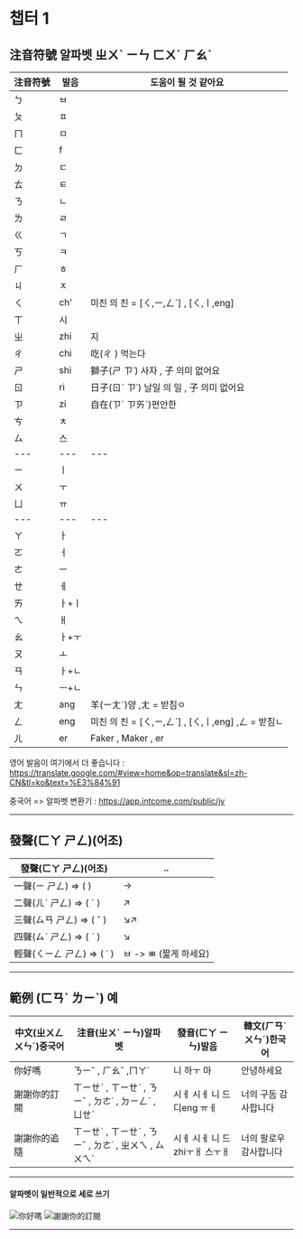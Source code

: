 챕터 1
===========================
## 注音符號   알파벳   ㄓㄨˋ ㄧㄣ ㄈㄨˊ ㄏㄠˋ

|注音符號|발음|도움이 될 것 같아요|
|---|---|---
|ㄅ|ㅂ|
|ㄆ|ㅍ|
|ㄇ|ㅁ|
|ㄈ|f|
|ㄉ|ㄷ|
|ㄊ|ㅌ|
|ㄋ|ㄴ|
|ㄌ|ㄹ|
|ㄍ|ㄱ|
|ㄎ|ㅋ|
|ㄏ|ㅎ|
|ㄐ|ㅈ|
|ㄑ|ch'|미친 의 친 = [ㄑ,ㄧ,ㄥˋ] , [ㄑ,ㅣ,eng]|
|ㄒ|시|
|ㄓ|zhi|지|
|ㄔ|chi|吃(ㄔ ) 먹는다|
|ㄕ|shi|獅子(ㄕ ㄗ˙) 사자 , 子 의미 없어요|
|ㄖ|ri|日子(ㄖˋ ㄗ˙) 날일 의 일 , 子 의미 없어요|
|ㄗ|zi|自在(ㄗˋ ㄗㄞˋ)편안한|
|ㄘ|ㅊ|
|ㄙ|스|
|---|---|---|
|ㄧ|ㅣ|
|ㄨ|ㅜ|
|ㄩ|ㅠ|
|---|---|---|
|ㄚ|ㅏ|
|ㄛ|ㅓ|
|ㄜ|ㅡ|
|ㄝ|ㅔ|
|ㄞ|ㅏ+ㅣ|
|ㄟ|ㅐ|
|ㄠ|ㅏ+ㅜ|
|ㄡ|ㅗ|
|ㄢ|ㅏ+ㄴ|
|ㄣ|ㅡ+ㄴ|
|ㄤ|ang|羊(ㄧㄤˊ)양 ,ㄤ = 받침ㅇ|
|ㄥ|eng|미친 의 친 = [ㄑ,ㄧ,ㄥˋ] , [ㄑ,ㅣ,eng] ,ㄥ = 받침ㄴ|
|ㄦ|er|Faker , Maker , er|

영어 발음이 여기에서 더 좋습니다 : https://translate.google.com/#view=home&op=translate&sl=zh-CN&tl=ko&text=%E3%84%91

중국어 => 알파벳 변환기 : https://app.intcome.com/public/jy

****

## 發聲(ㄈㄚ ㄕㄥ)(어조)

|發聲(ㄈㄚ ㄕㄥ)(어조)|..|
|---|---
|一聲(ㄧ ㄕㄥ) => (   )|→|
|二聲(ㄦˋ ㄕㄥ) => ( ˊ )|↗|
|三聲(ㄙㄢ ㄕㄥ) => ( ˇ )|↘↗|
|四聲(ㄙˋ ㄕㄥ) => ( ˋ )|↘|
|輕聲(ㄑㄧㄥ ㄕㄥ) => ( ˙ )|ㅂ -> ㅃ (짧게 하세요)|

****

## 範例 (ㄈㄢˋ ㄌㄧˋ) 예

|中文(ㄓㄨㄥ ㄨㄣˊ)중국어|注音(ㄓㄨˋ ㄧㄣ)알파벳|發音(ㄈㄚ ㄧㄣ)발음|韓文(ㄏㄢˊ ㄨㄣˊ)한국어|
|---|---|---|--- 
|你好嗎|ㄋㄧˇ , ㄏㄠˇ ,ㄇㄚ˙|니 하ㅜ 마 |안녕하세요|
|謝謝你的訂閱|ㄒㄧㄝˋ , ㄒㄧㄝˋ , ㄋㄧˇ , ㄉㄜ˙ , ㄉㄧㄥˋ , ㄩㄝˋ|시ㅔ 시ㅔ 니 드 디eng ㅠㅔ|너의 구돔 감사합니다|
|謝謝你的追隨|ㄒㄧㄝˋ , ㄒㄧㄝˋ , ㄋㄧˇ , ㄉㄜ˙ , ㄓㄨㄟ  , ㄙㄨㄟˊ|시ㅔ 시ㅔ 니 드 zhiㅜㅐ 스ㅜㅐ|너의 팔로우 감사합니다|
	
****

#### 알파벳이 일반적으로 세로 쓰기

![][你好嗎]
![][謝謝你的訂閱]

--------------------------------
[你好嗎]:/img/ex1.png "你好嗎"
[謝謝你的訂閱]:/img/ex2.png "謝謝你的訂閱"